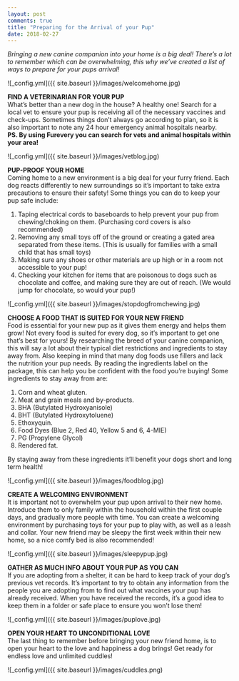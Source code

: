 ```yaml
---
layout: post
comments: true
title: "Preparing for the Arrival of your Pup"
date: 2018-02-27
---
```


<i> Bringing a new canine companion into your home is a big deal! There’s a lot to remember which can be overwhelming,  this why we’ve created a list of ways to prepare for your pups arrival! </i>

![_config.yml]({{ site.baseurl }}/images/welcomehome.jpg)

**FIND A VETERINARIAN FOR YOUR PUP**
<br>What’s better than a new dog in the house? A healthy one! Search for a local vet to ensure your pup is receiving all of the necessary vaccines and check-ups. Sometimes things don’t always go according to plan, so it is also important to note any 24 hour emergency animal hospitals nearby.
<br>**PS. By using Furevery you can search for vets and animal hospitals within your area!**

![_config.yml]({{ site.baseurl }}/images/vetblog.jpg)

**PUP-PROOF YOUR HOME**
<br>Coming home to a new environment is a big deal for your furry friend. Each dog reacts differently to new surroundings so it’s important to take extra precautions to ensure their safety! Some things you can do to keep your pup safe include:

1. Taping electrical cords to baseboards to help prevent your pup from chewing/choking on them. (Purchasing cord covers is also recommended)
2. Removing any small toys off of the ground or creating a gated area separated from these items. (This is usually for families with a small child that has small toys)
3. Making sure any shoes or other materials are up high or in a room not accessible to your pup!
4. Checking your kitchen for items that are poisonous to dogs such as chocolate and coffee, and making sure they are out of reach. (We would jump for chocolate, so would your pup!)

![_config.yml]({{ site.baseurl }}/images/stopdogfromchewing.jpg)

**CHOOSE A FOOD THAT IS SUITED FOR YOUR NEW FRIEND**
<br>Food is essential for your new pup as it gives them energy and helps them grow! Not every food is suited for every dog, so it’s important to get one that’s best for yours! By researching the breed of your canine companion, this will say a lot about their typical diet restrictions and ingredients to stay away from. Also keeping in mind that many dog foods use fillers and lack the nutrition your pup needs. By reading the ingredients label on the package, this can help you be confident with the food you’re buying! Some ingredients to stay away from are:

1. Corn and wheat gluten.
2. Meat and grain meals and by-products.
3. BHA (Butylated Hydroxyanisole)
4. BHT (Butylated Hydroxytoluene)
5. Ethoxyquin.
6. Food Dyes (Blue 2, Red 40, Yellow 5 and 6, 4-MIE)
7. PG (Propylene Glycol)
8. Rendered fat.

By staying away from these ingredients it’ll benefit your dogs short and long term health!

![_config.yml]({{ site.baseurl }}/images/foodblog.jpg)

**CREATE A WELCOMING ENVIRONMENT**
<br>It is important not to overwhelm your pup upon arrival to their new home. Introduce them to only family within the household within the first couple days, and gradually more people with time. You can create a welcoming environment by purchasing toys for your pup to play with, as well as a leash and collar. Your new friend may be sleepy the first week within their new home, so a nice comfy bed is also recommended!

![_config.yml]({{ site.baseurl }}/images/sleepypup.jpg)

**GATHER AS MUCH INFO ABOUT YOUR PUP AS YOU CAN**
<br>If you are adopting from a shelter, it can be hard to keep track of your dog’s previous vet records. It’s important to try to obtain any information from the people you are adopting from to find out what vaccines your pup has already received. When you have received the records, it’s a good idea to keep them in a folder or safe place to ensure you won’t lose them!

![_config.yml]({{ site.baseurl }}/images/puplove.jpg)

**OPEN YOUR HEART TO UNCONDITIONAL LOVE**
<br>The last thing to remember before bringing your new friend home, is to open your heart to the love and happiness a dog brings! Get ready for endless love and unlimited cuddles!

![_config.yml]({{ site.baseurl }}/images/cuddles.png)







